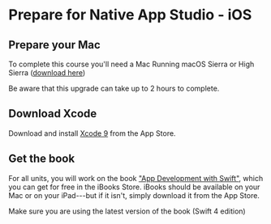 # Prepare for Native App Studio - iOS

## Prepare your Mac
To complete this course you'll need a Mac Running macOS Sierra or High Sierra ([download here](https://itunes.apple.com/nl/app/macos-high-sierra/id1246284741?l=en&mt=12))

Be aware that this upgrade can take up to 2 hours to complete.

## Download Xcode

Download and install [Xcode 9](https://itunes.apple.com/nl/app/xcode/id497799835?l=en&mt=12) from the App Store.

## Get the book

For all units, you will work on the book ["App Development with Swift"](https://itunes.apple.com/nl/book/app-development-with-swift/id1219117996), which you can get for free in the iBooks Store. iBooks should be available on your Mac or on your iPad---but if it isn't, simply download it from the App Store.

Make sure you are using the latest version of the book (Swift 4 edition)